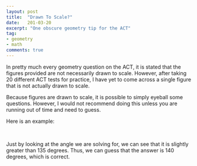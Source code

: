 ```yaml
---
layout: post
title:  "Drawn To Scale?"
date:   201-03-20
excerpt: "One obscure geometry tip for the ACT"
tag:
- geometry
- math
comments: true
---
```


In pretty much every geometry question on the ACT, it is stated that the figures provided are not necessarily drawn to scale. However, after taking 20 different ACT tests for practice, I have yet to come across a single figure that is not actually drawn to scale. 

Because figures are drawn to scale, it is possible to simply eyeball some questions. However, I would not recommend doing this unless you are running out of time and need to guess. 

Here is an example:
<figure>
    <a href="36ACT.github.io/assets/img/triangle_example.png"></a>
    <figcaption></figcaption>
</figure> 


Just by looking at the angle we are solving for, we can see that it is slightly greater than 135 degrees. Thus, we can guess that the answer is 140 degrees, which is correct.
